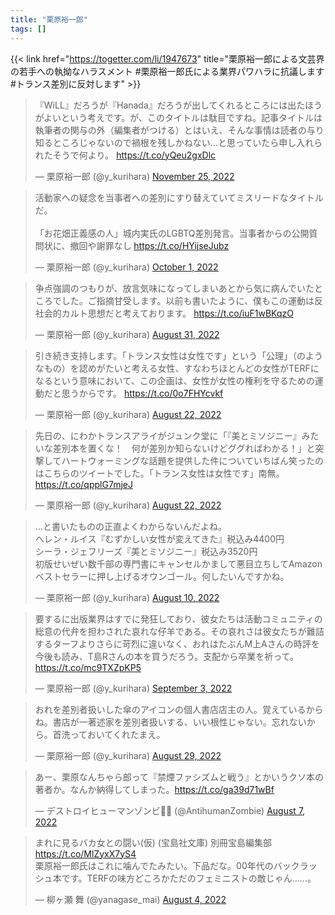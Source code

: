 ```yaml
---
title: "栗原裕一郎"
tags: []
---
```


{{< link href="https://togetter.com/li/1947673" title="栗原裕一郎による文芸界の若手への執拗なハラスメント #栗原裕一郎氏による業界パワハラに抗議します #トランス差別に反対します" >}}

<blockquote class="twitter-tweet"><p lang="ja" dir="ltr">『WiLL』だろうが『Hanada』だろうが出してくれるところには出たほうがよいという考えです。が、このタイトルは駄目ですね。記事タイトルは執筆者の関与の外（編集者がつける）とはいえ、そんな事情は読者の与り知るところじゃないので禍根を残しかねない…と思っていたら申し入れられたそうで何より。 <a href="https://t.co/yQeu2gxDlc">https://t.co/yQeu2gxDlc</a></p>&mdash; 栗原裕一郎 (@y_kurihara) <a href="https://twitter.com/y_kurihara/status/1596173326573264896?ref_src=twsrc%5Etfw">November 25, 2022</a></blockquote> <script async src="https://platform.twitter.com/widgets.js" charset="utf-8"></script>

<blockquote class="twitter-tweet"><p lang="ja" dir="ltr">活動家への疑念を当事者への差別にすり替えていてミスリードなタイトルだ。<br><br>「お花畑正義感の人」城内実氏のLGBTQ差別発言。当事者からの公開質問状に、撤回や謝罪なし <a href="https://t.co/HYijseJubz">https://t.co/HYijseJubz</a></p>&mdash; 栗原裕一郎 (@y_kurihara) <a href="https://twitter.com/y_kurihara/status/1576023204334047233?ref_src=twsrc%5Etfw">October 1, 2022</a></blockquote> <script async src="https://platform.twitter.com/widgets.js" charset="utf-8"></script>

<blockquote class="twitter-tweet"><p lang="ja" dir="ltr">争点強調のつもりが、放言気味になってしまいあとから気に病んでいたところでした。ご指摘甘受します。以前も書いたように、僕もこの運動は反社会的カルト思想だと考えております。 <a href="https://t.co/iuF1wBKqzO">https://t.co/iuF1wBKqzO</a></p>&mdash; 栗原裕一郎 (@y_kurihara) <a href="https://twitter.com/y_kurihara/status/1565012921876611072?ref_src=twsrc%5Etfw">August 31, 2022</a></blockquote> <script async src="https://platform.twitter.com/widgets.js" charset="utf-8"></script>

<blockquote class="twitter-tweet"><p lang="ja" dir="ltr">引き続き支持します。「トランス女性は女性です」という「公理」（のようなもの）を認めがたいと考える女性、すなわちほとんどの女性がTERFになるという意味において、この企画は、女性が女性の権利を守るための運動だと思うからです。 <a href="https://t.co/0o7FHYcvkf">https://t.co/0o7FHYcvkf</a></p>&mdash; 栗原裕一郎 (@y_kurihara) <a href="https://twitter.com/y_kurihara/status/1561795734491766784?ref_src=twsrc%5Etfw">August 22, 2022</a></blockquote> <script async src="https://platform.twitter.com/widgets.js" charset="utf-8"></script>

<blockquote class="twitter-tweet"><p lang="ja" dir="ltr">先日の、にわかトランスアライがジュンク堂に「『美とミソジニー』みたいな差別本を置くな！　何が差別か知らないけどググればわかる！」と突撃してハートウォーミングな話題を提供した件についていちばん笑ったのはこちらのツイートでした。「トランス女性は女性です」南無。<a href="https://t.co/qpplG7mjeJ">https://t.co/qpplG7mjeJ</a></p>&mdash; 栗原裕一郎 (@y_kurihara) <a href="https://twitter.com/y_kurihara/status/1561789852848652289?ref_src=twsrc%5Etfw">August 22, 2022</a></blockquote> <script async src="https://platform.twitter.com/widgets.js" charset="utf-8"></script>

<blockquote class="twitter-tweet"><p lang="ja" dir="ltr">…と書いたものの正直よくわからないんだよね。<br>ヘレン・ルイス『むずかしい女性が変えてきた』税込み4400円<br>シーラ・ジェフリーズ『美とミソジニー』税込み3520円<br>初版せいぜい数千部の専門書にキャンセルかまして悪目立ちしてAmazonベストセラーに押し上げるオウンゴール。何したいんですかね。</p>&mdash; 栗原裕一郎 (@y_kurihara) <a href="https://twitter.com/y_kurihara/status/1557435068586815488?ref_src=twsrc%5Etfw">August 10, 2022</a></blockquote> <script async src="https://platform.twitter.com/widgets.js" charset="utf-8"></script>

<blockquote class="twitter-tweet"><p lang="ja" dir="ltr">要するに出版業界はすでに発狂しており、彼女たちは活動コミュニティの総意の代弁を担わされた哀れな仔羊である。その哀れさは彼女たちが難詰するターフよりさらに苛烈に違いなく、おれはたぶんM上Aさんの時評を今後も読み、T島Rさんの本を買うだろう。支配から卒業を祈って。<a href="https://t.co/mc9TXZpKP5">https://t.co/mc9TXZpKP5</a></p>&mdash; 栗原裕一郎 (@y_kurihara) <a href="https://twitter.com/y_kurihara/status/1566149498623389696?ref_src=twsrc%5Etfw">September 3, 2022</a></blockquote> <script async src="https://platform.twitter.com/widgets.js" charset="utf-8"></script>

<blockquote class="twitter-tweet"><p lang="ja" dir="ltr">おれを差別者扱いした傘のアイコンの個人書店店主の人。覚えているからね。書店が一著述家を差別者扱いする、いい根性じゃない。忘れないから。首洗っておいてくれたまえ。</p>&mdash; 栗原裕一郎 (@y_kurihara) <a href="https://twitter.com/y_kurihara/status/1564344559626506240?ref_src=twsrc%5Etfw">August 29, 2022</a></blockquote> <script async src="https://platform.twitter.com/widgets.js" charset="utf-8"></script>

<blockquote class="twitter-tweet"><p lang="ja" dir="ltr">あー、栗原なんちゃら郎って『禁煙ファシズムと戦う』とかいうクソ本の著者か。なんか納得してしまった。<a href="https://t.co/ga39d71wBf">https://t.co/ga39d71wBf</a></p>&mdash; デストロイヒューマンゾンビ🏳️‍⚧️ (@AntihumanZombie) <a href="https://twitter.com/AntihumanZombie/status/1556321505906405380?ref_src=twsrc%5Etfw">August 7, 2022</a></blockquote> <script async src="https://platform.twitter.com/widgets.js" charset="utf-8"></script>


<blockquote class="twitter-tweet"><p lang="ja" dir="ltr">まれに見るバカ女との闘い(仮) (宝島社文庫) 別冊宝島編集部 <a href="https://t.co/MlZyxX7yS4">https://t.co/MlZyxX7yS4</a> <br>栗原裕一郎氏はこれに噛んでたみたい。下品だな。00年代のバックラッシュ本です。TERFの味方どころかただのフェミニストの敵じゃん……。</p>&mdash; 柳ヶ瀬 舞 (@yanagase_mai) <a href="https://twitter.com/yanagase_mai/status/1555096888126619648?ref_src=twsrc%5Etfw">August 4, 2022</a></blockquote> <script async src="https://platform.twitter.com/widgets.js" charset="utf-8"></script>